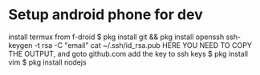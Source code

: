 # Setup android phone for dev
install termux from f-droid
$ pkg install git && pkg install openssh
ssh-keygen -t rsa -C "email"
cat ~/.ssh/id_rsa.pub
HERE YOU NEED TO COPY THE OUTPUT, and goto github.com add the key to ssh keys
$ pkg install vim
$ pkg install nodejs
